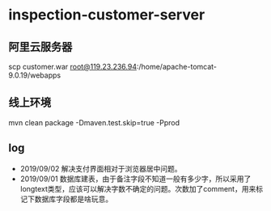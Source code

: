 # inspection-customer-server
## 阿里云服务器
scp customer.war root@119.23.236.94:/home/apache-tomcat-9.0.19/webapps</br>
## 线上环境</br>
mvn clean package -Dmaven.test.skip=true -Pprod</br>

## log
* 2019/09/02 解决支付界面相对于浏览器居中问题。
* 2019/09/01 数据库建表，由于备注字段不知道一般有多少字，所以采用了longtext类型，应该可以解决字数不确定的问题。次数加了comment，用来标记下数据库字段都是啥玩意。
